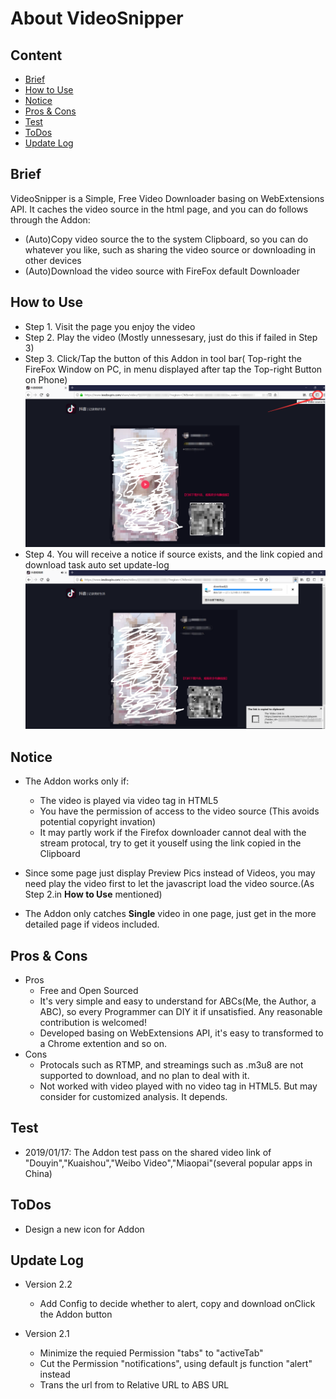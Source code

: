 # About VideoSnipper
## Content

* [Brief](#brief)
* [How to Use](#how-to-use)
* [Notice](#notice)
* [Pros & Cons](#pros--cons )
* [Test](#test)
* [ToDos](#ToDos)
* [Update Log](#update-log)

## Brief
VideoSnipper is a Simple, Free Video Downloader basing on WebExtensions API. It caches the video source in the html page, and you can do follows through the Addon:  
* (Auto)Copy video source the to the system Clipboard, so you can do whatever you like, such as sharing the video source or downloading in other devices
* (Auto)Download the video source with FireFox default Downloader

## How to Use
* Step 1. Visit the page you enjoy the video
* Step 2. Play the video (Mostly unnessesary, just do this if failed in Step 3)  
* Step 3. Click/Tap the button of this Addon in tool bar( Top-right the FireFox Window on PC, in menu displayed after tap the Top-right Button on Phone)
![run](https://raw.githubusercontent.com/nICEnnnnnnnLee/VideoSnipper/master/pics/1.png)
* Step 4. You will receive a notice if source exists, and the link copied and download task auto set update-log
![result](https://raw.githubusercontent.com/nICEnnnnnnnLee/VideoSnipper/master/pics/2.png)

## Notice
* The Addon works only if: 
    * The video is played via video tag in HTML5
    * You have the permission of access to the video source (This avoids potential copyright invation)
    * It may partly work if the Firefox downloader cannot deal with the stream protocal, try to get it youself using the link copied in the Clipboard

* Since some page just display Preview Pics instead of Videos, you may need play the video first to let the javascript load the video source.(As Step 2.in **How to Use** mentioned) 
* The Addon only catches **Single** video in one page, just get in the more detailed page if videos included.

## Pros & Cons 
* Pros
    * Free and Open Sourced
    * It's very simple and easy to understand for ABCs(Me, the Author, a ABC), so every Programmer can DIY it if unsatisfied. Any reasonable contribution is welcomed!  
    * Developed basing on WebExtensions API, it's easy to transformed to a Chrome extention and so on.
* Cons
    * Protocals such as RTMP, and streamings such as .m3u8 are not supported to download, and no plan to deal with it.
    * Not worked with video played with no video tag in HTML5. But may consider for customized analysis. It depends.

## Test
* 2019/01/17: The Addon test pass on the shared video link of "Douyin","Kuaishou","Weibo Video","Miaopai"(several popular apps in China)

## ToDos  
* Design a new icon for Addon

## Update Log
* Version 2.2
    * Add Config to decide whether to alert, copy and download onClick the Addon button

* Version 2.1
    * Minimize the requied Permission "tabs" to "activeTab"
    * Cut the Permission "notifications", using default js function "alert" instead
    * Trans the url from to Relative URL to ABS URL